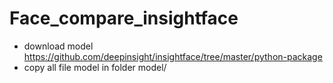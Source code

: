 # Face_compare_insightface

- download model https://github.com/deepinsight/insightface/tree/master/python-package
- copy all file model in folder model/
